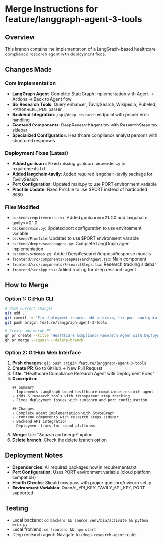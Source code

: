 # Merge Instructions for feature/langgraph-agent-3-tools

## Overview
This branch contains the implementation of a LangGraph-based healthcare compliance research agent with deployment fixes.

## Changes Made

### Core Implementation
- **LangGraph Agent**: Complete StateGraph implementation with Agent → Actions → Back to Agent flow
- **Six Research Tools**: Query enhancer, TavilySearch, Wikipedia, PubMed, PythonREPL, PDF parser
- **Backend Integration**: `/api/deep-research` endpoint with proper error handling
- **Frontend Components**: DeepResearchAgent.tsx with ResearchSteps.tsx sidebar
- **Specialized Configuration**: Healthcare compliance analyst persona with structured responses

### Deployment Fixes (Latest)
- **Added gunicorn**: Fixed missing gunicorn dependency in requirements.txt
- **Added langchain-tavily**: Added required langchain-tavily package for TavilySearch
- **Port Configuration**: Updated main.py to use PORT environment variable
- **Procfile Update**: Fixed Procfile to use $PORT instead of hardcoded 8080

### Files Modified
- `backend/requirements.txt`: Added gunicorn==21.2.0 and langchain-tavily>=0.1.0
- `backend/main.py`: Updated port configuration to use environment variable
- `backend/Procfile`: Updated to use $PORT environment variable
- `backend/deepresearchagent.py`: Complete LangGraph agent implementation
- `backend/schemas.py`: Added DeepResearchRequest/Response models
- `frontend/src/components/DeepResearchAgent.tsx`: Main component
- `frontend/src/components/ResearchSteps.tsx`: Research tracking sidebar
- `frontend/src/App.tsx`: Added routing for deep research agent

## How to Merge

### Option 1: GitHub CLI
```bash
# Push current changes
git add .
git commit -m "Fix deployment issues: add gunicorn, fix port configuration"
git push origin feature/langgraph-agent-3-tools

# Create and merge PR
gh pr create --title "Healthcare Compliance Research Agent with Deployment Fixes" --body "Implements LangGraph agent with 6 research tools and fixes deployment issues with gunicorn and port configuration"
gh pr merge --squash --delete-branch
```

### Option 2: GitHub Web Interface
1. **Push changes**: `git push origin feature/langgraph-agent-3-tools`
2. **Create PR**: Go to GitHub → New Pull Request
3. **Title**: "Healthcare Compliance Research Agent with Deployment Fixes"
4. **Description**: 
   ```
   ## Summary
   - Implements LangGraph-based healthcare compliance research agent
   - Adds 6 research tools with transparent step tracking
   - Fixes deployment issues with gunicorn and port configuration
   
   ## Changes
   - Complete agent implementation with StateGraph
   - Frontend components with research steps sidebar
   - Backend API integration
   - Deployment fixes for cloud platforms
   ```
5. **Merge**: Use "Squash and merge" option
6. **Delete branch**: Check the delete branch option

## Deployment Notes
- **Dependencies**: All required packages now in requirements.txt
- **Port Configuration**: Uses PORT environment variable (cloud platform compatible)
- **Health Checks**: Should now pass with proper gunicorn/uvicorn setup
- **Environment Variables**: OpenAI_API_KEY, TAVILY_API_KEY, PORT supported

## Testing
- Local backend: `cd backend && source venv/bin/activate && python main.py`
- Local frontend: `cd frontend && npm start`
- Deep research agent: Navigate to `/deep-research-agent` route 